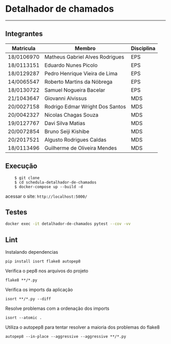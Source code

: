 # Detalhador de chamados
---

## Integrantes

| Matricula  | Membro                          | Disciplina |
|------------|---------------------------------|------------|
| 18/0106970 | Matheus Gabriel Alves Rodrigues | EPS        |
| 18/0113151 | Eduardo Nunes Picolo            | EPS        |
| 18/0129287 | Pedro Henrique Vieira de Lima   | EPS        |
| 14/0065547 | Roberto Martins da Nóbrega      | EPS        |
| 18/0130722 | Samuel Nogueira Bacelar         | EPS        |
| 21/1043647 | Giovanni Alvissus               | MDS        |
| 20/0027158 | Rodrigo Edmar Wright Dos Santos | MDS        |
| 20/0042327 | Nicolas Chagas Souza            | MDS        |
| 19/0127767 | Davi Silva Matias               | MDS        |
| 20/0072854 | Bruno Seiji Kishibe             | MDS        |
| 20/2017521 | Algusto Rodrigues Caldas        | MDS        |
| 18/0113496 | Guilherme de Oliveira Mendes    | MDS        |

## Execução

```
    $ git clone
    $ cd schedula-detalhador-de-chamados
    $ docker-compose up --build -d
```
acessar o site: `http://localhost:5000/`


## Testes

```bash
docker exec -it detalhador-de-chamados pytest --cov -vv
```
## Lint

Instalando dependencias

```
pip install isort flake8 autopep8
```

Verifica o pep8 nos arquivos do projeto
``` 
flake8 **/*.py
``` 
Verifica os imports da aplicação
``` 
isort **/*.py --diff
``` 
Resolve problemas com a ordenação dos imports
``` 
isort --atomic .
```
Utiliza o autopep8 para tentar resolver a maioria dos problemas do flake8
``` 
autopep8 --in-place --aggressive --aggressive **/*.py
```
